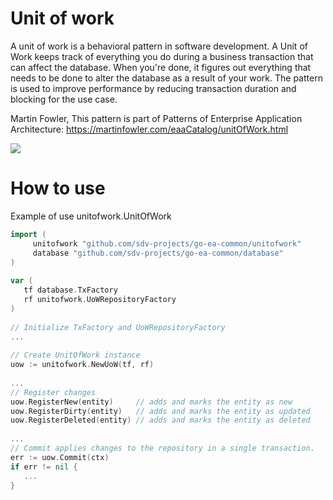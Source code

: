 # Unit of work

A unit of work is a behavioral pattern in software development. A Unit of Work keeps track of everything you do during a business transaction that can affect the database. When you're done, it figures out everything that needs to be done to alter the database as a result of your work. The pattern is used to improve performance by reducing transaction duration and blocking for the use case.

Martin Fowler, This pattern is part of Patterns of Enterprise Application Architecture:
https://martinfowler.com/eaaCatalog/unitOfWork.html

[<img src="https://martinfowler.com/eaaCatalog/index/unitOfWorkInterface.gif">](https://martinfowler.com/eaaCatalog/index/unitOfWorkInterface.gif)


# How to use

Example of use unitofwork.UnitOfWork 
```go
import (
     unitofwork "github.com/sdv-projects/go-ea-common/unitofwork"
     database "github.com/sdv-projects/go-ea-common/database"
)
 
var (
   tf database.TxFactory
   rf unitofwork.UoWRepositoryFactory
)
 
// Initialize TxFactory and UoWRepositoryFactory
...
 
// Create UnitOfWork instance
uow := unitofwork.NewUoW(tf, rf)
 
...
// Register changes
uow.RegisterNew(entity)     // adds and marks the entity as new
uow.RegisterDirty(entity)   // adds and marks the entity as updated
uow.RegisterDeleted(entity) // adds and marks the entity as deleted
 
...
// Commit applies changes to the repository in a single transaction.
err := uow.Commit(ctx)
if err != nil {
   ...
}
```